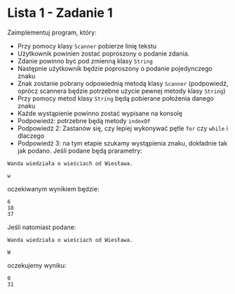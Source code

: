 
# Lista 1 - Zadanie 1

Zaimplementuj program, który:
- Przy pomocy klasy `Scanner` pobierze linię tekstu
- Użytkownik powinien zostać poproszony o podanie zdania.
- Zdanie powinno być pod zmienną klasy `String`
- Następnie użytkownik będzie poproszony o podanie pojedynczego znaku
- Znak zostanie pobrany odpowiednią metodą klasy `Scanner` (podpowiedź, oprócz scannera będzie potrzebne użycie pewnej metody klasy `String`)
- Przy pomocy metod klasy `String` będą pobierane położenia danego znaku
- Każde wystąpienie powinno zostać wypisane na konsolę
- Podpowiedź: potrzebne będą metody `indexOf`
- Podpowiedź 2: Zastanów się, czy lepiej wykonywać pętle `for` czy `while` i dlaczego
- Podpowiedź 3: na tym etapie szukamy wystąpienia znaku, dokładnie tak jak podano. 
Jeśli podane będą prarametry:

```
Wanda wiedziała o wieściach od Wiesława.
```

```
w
```
oczekiwanym wynikiem będzie:
```
6
18
37
```

Jeśli natomiast podane:
```
Wanda wiedziała o wieściach od Wiesława.
```

```
W
```

oczekujemy wyniku:
```
0
31
```
